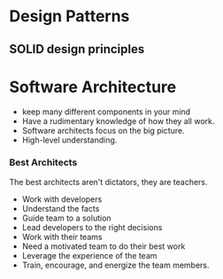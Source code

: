# Design Patterns

## SOLID design principles

# Software Architecture

* keep many different components in your mind
* Have a rudimentary knowledge of how they all work.
* Software architects focus on the big picture.
* High-level understanding.

### Best Architects
The best architects aren't dictators, they are teachers.
* Work with developers
* Understand the facts
* Guide team to a solution
* Lead developers to the right decisions
* Work with their teams
* Need a motivated team to do their best work
* Leverage the experience of the team
* Train, encourage, and energize the team members.

